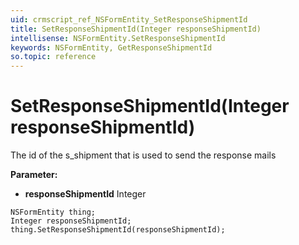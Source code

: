 ```yaml
---
uid: crmscript_ref_NSFormEntity_SetResponseShipmentId
title: SetResponseShipmentId(Integer responseShipmentId)
intellisense: NSFormEntity.SetResponseShipmentId
keywords: NSFormEntity, GetResponseShipmentId
so.topic: reference
---
```


# SetResponseShipmentId(Integer responseShipmentId)

The id of the s_shipment that is used to send the response mails

**Parameter:** 
 - **responseShipmentId** Integer

```crmscript
NSFormEntity thing;
Integer responseShipmentId;
thing.SetResponseShipmentId(responseShipmentId);
```

